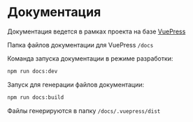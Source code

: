 # Документация

Документация ведется в рамках проекта на базе [VuePress](https://vuepress.vuejs.org/)

Папка файлов документации для VuePress `/docs`

Команда запуска документации в режиме разработки:

```bash
npm run docs:dev
```

Запуск для генерации файлов документации:

```bash
npm run docs:build
```

Файлы генерируются в папку `/docs/.vuepress/dist`
